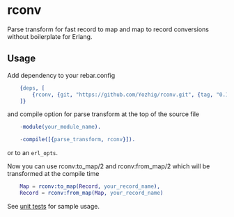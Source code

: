 rconv
=====

Parse transform for fast record to map and map to record conversions without boilerplate for Erlang.

Usage
-----

Add dependency to your rebar.config
```erlang
    {deps, [
        {rconv, {git, "https://github.com/Yozhig/rconv.git", {tag, "0.1.0"}}},
    ]}
```
and compile option for parse transform at the top of the source file
```erlang
    -module(your_module_name).

    -compile([{parse_transform, rconv}]).
```
or to an `erl_opts`.

Now you can use rconv:to_map/2 and rconv:from_map/2 which will be transformed at the compile time
```erlang
    Map = rconv:to_map(Record, your_record_name),
    Record = rconv:from_map(Map, your_record_name)
```
See [unit tests](test/rconv_test.erl) for sample usage.
